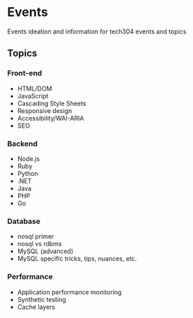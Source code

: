 # Events
Events ideation and information for tech304 events and topics

## Topics  

### Front-end

- HTML/DOM
- JavaScript
- Cascading Style Sheets
- Responsive design
- Accessibility/WAI-ARIA
- SEO

### Backend

- Node.js
- Ruby
- Python
- .NET
- Java
- PHP
- Go

### Database

- nosql primer
- nosql vs rdbms
- MySQL (advanced)
- MySQL specific tricks, tips, nuances, etc.

### Performance

- Application performance monitoring
- Synthetic testing
- Cache layers
